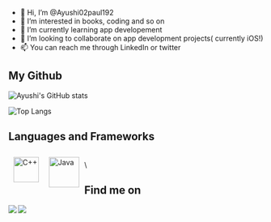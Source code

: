 - 👋 Hi, I’m @Ayushi02paul192
- 👀 I’m interested in books, coding and so on
- 🌱 I’m currently learning app developement
- 💞️ I’m looking to collaborate on app development projects( currently iOS!)
- 📫 You can reach me through LinkedIn or twitter

## My Github
![Ayushi's GitHub stats](https://github-readme-stats.vercel.app/api?username=Ayushi02paul192&show_icons=true&theme=tokyonight)

![Top Langs](https://github-readme-stats.vercel.app/api/top-langs/?username=Ayushi02paul192)


## Languages and Frameworks

<img alt="C++" style="margin:10px" width="50em" height="50em" align="left" title="C++" src="https://img.icons8.com/color/48/000000/c-plus-plus-logo.png"/>
<img alt="Java" style="margin:10px" width="60em" height="60em" align="left" title="Java" src="https://img.icons8.com/color/48/000000/java-coffee-cup-logo.png"/>  <br />  \

## Find me on

<a href="https://www.linkedin.com/in/ayushi-paul-931085190/"><img align="left" src="https://img.icons8.com/fluent/48/000000/linkedin.png"/></a>

<a href="https://twitter.com/AyushiPaul11?t=wMGLqYZH7h_sHvO3mHtJOQ&s=09"><img align="left" src="https://img.icons8.com/color/48/000000/twitter--v1.png"/></a>
<!---
Ayushi02paul192/Ayushi02paul192 is a ✨ special ✨ repository because its `README.md` (this file) appears on your GitHub profile.
You can click the Preview link to take a look at your changes.
--->
